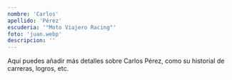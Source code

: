 ```yaml
---
nombre: 'Carlos'
apellido: 'Pérez'
escuderia: '"Moto Viajero Racing"'
foto: 'juan.webp'
descripcion: ''
---
```


Aquí puedes añadir más detalles sobre Carlos Pérez, como su historial de carreras, logros, etc.
